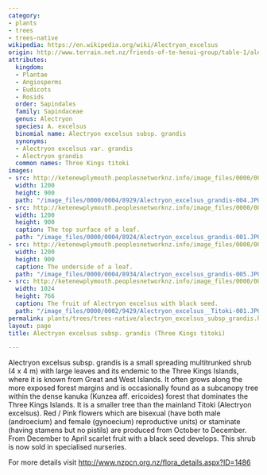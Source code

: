 ```yaml
---
category:
- plants
- trees
- trees-native
wikipedia: https://en.wikipedia.org/wiki/Alectryon_excelsus
origin: http://www.terrain.net.nz/friends-of-te-henui-group/table-1/alectryon-excelsus-subsp-grandis-three-kings-titoki.html
attributes:
  kingdom:
  - Plantae
  - Angiosperms
  - Eudicots
  - Rosids
  order: Sapindales
  family: Sapindaceae
  genus: Alectryon
  species: A. excelsus
  binomial name: Alectryon excelsus subsp. grandis
  synonyms:
  - Alectryon excelsus var. grandis
  - Alectryon grandis
  common names: Three Kings titoki
images:
- src: http://ketenewplymouth.peoplesnetworknz.info/image_files/0000/0004/8929/Alectryon_excelsus_grandis-004.JPG
  width: 1200
  height: 900
  path: "/image_files/0000/0004/8929/Alectryon_excelsus_grandis-004.JPG"
- src: http://ketenewplymouth.peoplesnetworknz.info/image_files/0000/0004/8924/Alectryon_excelsus_grandis-001.JPG
  width: 1200
  height: 900
  caption: The top surface of a leaf.
  path: "/image_files/0000/0004/8924/Alectryon_excelsus_grandis-001.JPG"
- src: http://ketenewplymouth.peoplesnetworknz.info/image_files/0000/0004/8934/Alectryon_excelsus_grandis-005.JPG
  width: 1200
  height: 900
  caption: The underside of a leaf.
  path: "/image_files/0000/0004/8934/Alectryon_excelsus_grandis-005.JPG"
- src: http://ketenewplymouth.peoplesnetworknz.info/image_files/0000/0002/9429/Alectryon_excelsus__Titoki-001.JPG
  width: 1024
  height: 766
  caption: The fruit of Alectryon excelsus with black seed.
  path: "/image_files/0000/0002/9429/Alectryon_excelsus__Titoki-001.JPG"
permalink: plants/trees/trees-native/alectryon_excelsus_subsp_grandis.html
layout: page
title: Alectryon excelsus subsp. grandis (Three Kings titoki)

---
```

Alectryon excelsus subsp. grandis is a small spreading multitrunked shrub (4 x 4 m) with large leaves and its endemic to the Three Kings Islands, where it is known from Great and West Islands. It often grows along the more exposed forest margins and is occasionally found as a subcanopy tree within the dense kanuka (Kunzea aff. ericoides) forest that dominates the Three Kings Islands. It is a smaller tree than the mainland Titoki (Alectryon excelsus). Red / Pink flowers which are bisexual (have both male (androecium) and female (gynoecium) reproductive units) or staminate (having stamens but no pistils) are produced from October to December. From December to April scarlet fruit with a black seed develops. This shrub is now sold in specialised nurseries.

For more details visit <a href="http://www.nzpcn.org.nz/flora_details.aspx?ID=1486" target="_blank">http://www.nzpcn.org.nz/flora_details.aspx?ID=1486</a>
